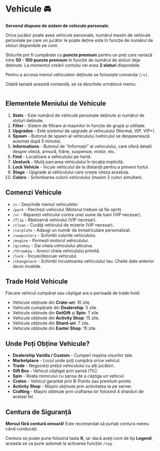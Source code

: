 
<h1>Vehicule 🚘</h1>

<p><strong>Serverul dispune de sistem de vehicule personale.</strong></p>

<p>Orice jucător poate avea vehicule personale, numărul maxim de vehicule personale pe care un jucător le poate deține este în funcție de numărul de sloturi disponibile pe cont.</p>

<p>Sloturile pot fi cumpărate cu <strong>puncte premium</strong> pentru un preț care variază între <strong>50 - 100 puncte premium</strong> în funcție de numărul de sloturi deja deținute. La momentul creării contului vei avea <strong>2 sloturi</strong> disponibile.</p>

<p>Pentru a accesa meniul vehiculelor deținute se folosește comanda <code>[/v]</code>.</p>

<p>Odată tastată această comandă, se va deschide următorul meniu:</p>

<img src="https://i.imgur.com/kBQoY1K.png" alt="">


<h2>Elementele Meniului de Vehicule</h2>
<ol>
    <li><strong>Stats</strong> - Este numărul de vehicule personale deținute și numărul de sloturi deținute.</li>
    <li><strong>Filter</strong> - Sistem de filtrare al mașinilor în funcție de grupă și utilitate.</li>
    <li><strong>Upgrades</strong> - Este sistemul de upgrade al vehiculului (Normal, VIP, VIP+).</li>
    <li><strong>Spawn</strong> - Butonul de spawn al vehiculului (vehiculul se despawnează automat după 5 minute).</li>
    <li><strong>Informations</strong> - Butonul de "Informații" al vehiculului, care oferă detalii despre viteză, armură, frâne, suspensie, motor, etc.</li>
    <li><strong>Find</strong> - Localizare a vehiculului pe hartă.</li>
    <li><strong>Unstuck</strong> - Mută parcarea vehiculului în locația implicită.</li>
    <li><strong>Lock Vehicle</strong> - Încuie vehiculul de la distanță pentru a preveni furtul.</li>
    <li><strong>Stage</strong> - Upgrade al vehiculului care crește viteza acestuia.</li>
    <li><strong>Colors</strong> - Schimbarea culorii vehiculului (maxim 2 culori simultan).</li>
</ol>

<h2>Comenzi Vehicule</h2>
<ul>
    <li><code>/v</code> - Deschide meniul vehiculelor.</li>
    <li><code>/park</code> - Parchezi vehiculul (Motorul trebuie să fie oprit).</li>
    <li><code>/vr</code> - Reparezi vehiculul contra unei sume de bani (VIP necesar).</li>
    <li><code>/flip</code> - Răstoarnă vehiculul (VIP necesar).</li>
    <li><code>/clean</code> - Curăță vehiculul de mizerie (VIP necesar).</li>
    <li><code>/carplate</code> - Adaugi un număr de înmatriculare personalizat.</li>
    <li><code>/swapcolors</code> - Schimbi culorile vehiculului.</li>
    <li><code>/engine</code> - Pornesti motorul vehiculului.</li>
    <li><code>/givekey</code> - Dai cheia vehiculului altcuiva.</li>
    <li><code>/throwkey</code> - Arunci cheia vehiculului primită.</li>
    <li><code>/lock</code> - Încuie/descuie vehiculul.</li>
    <li><code>/changelock</code> - Schimbi incuietoarea vehiculului tau. Cheile date anterior devin invalide.</li>
</ul>

<h2>Trade Hold Vehicule</h2>
<p>Fiecare vehicul cumpărat sau câștigat are o perioadă de trade hold:</p>
<ul>
    <li>Vehicule obținute din <strong>Crate-uri</strong>: 10 zile.</li>
    <li>Vehicule cumpărate din <strong>Dealership</strong>: 5 zile.</li>
    <li>Vehicule obținute din <strong>GetGift</strong> și <strong>Spin</strong>: 7 zile.</li>
    <li>Vehicule obținute din <strong>Activity Shop</strong>: 15 zile.</li>
    <li>Vehicule obținute din <strong>Shard-uri</strong>: 7 zile.</li>
    <li>Vehicule obținute din <strong>Easter Shop</strong>: 15 zile.  </li>
</ul>

<h2>Unde Poți Obține Vehicule?</h2>
<ul>
    <li><strong>Dealership Vanilla / Custom</strong> - Cumperi mașina visurilor tale.</li>
    <li><strong>Marketplace</strong> - Locul unde poți cumpăra orice vehicul.</li>
    <li><strong>Trade</strong> - Negociezi prețul vehiculului cu alți jucători.</li>
    <li><strong>Gift Box</strong> - Vehicul câștigat prin șansă (1%).</li>
    <li><strong>Spin</strong> - Roata norocului cu șansa de a câștiga un vehicul.</li>
    <li><strong>Crates</strong> - Vehicul garantat prin B-Points sau premium points.</li>
    <li><strong>Activity Shop</strong> - Mașini obținute prin activitatea ta pe server.</li>
    <li><strong>Crafting</strong> - Mașini obținute prin craftarea lor folosind 4 sharduri de acelasi fel.</li>
</ul>

<h2>Centura de Siguranță</h2>
<p><strong>Mersul fără centură omoară!</strong> Este recomandat să purtați centura mereu când conduceți.</p>
<p>Centura se poate pune folosind tasta <strong>K</strong>, iar dacă aveți cont de tip <strong>Legend</strong>, aceasta se va pune automat la activarea funcției <code>/tog</code>.</p>
